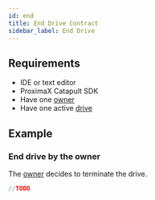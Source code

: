 ```yaml
---
id: end
title: End Drive Contract
sidebar_label: End Drive
---
```


## Requirements
- IDE or text editor
- ProximaX Catapult SDK
- Have one [owner](../../roles/owner.md)
- Have one active [drive](../../built_in_features/drive/overview.md)

## Example

### End drive by the owner
The [owner](../../roles/owner.md) decides to terminate the drive.
```go
//TODO
```